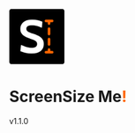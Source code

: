 <picture>
  <source width="100" srcset="./assets/img/screensize-icon-negative.svg" media="(prefers-color-scheme: dark)" />
  <source width="100" srcset="./assets/img/screensize-icon.svg" media="(prefers-color-scheme: light), (prefers-color-scheme: no-preference)" />
  <img width="100" src="./assets/img/screensize-icon.svg" />
</picture>

# ScreenSize Me<span style="color:#ff6600;">!</span>

v1.1.0

